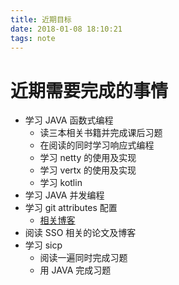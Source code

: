 ```yaml
---
title: 近期目标
date: 2018-01-08 18:10:21
tags: note
---
```

# 近期需要完成的事情

<!-- more -->

- 学习 JAVA 函数式编程
  - 读三本相关书籍并完成课后习题
  - 在阅读的同时学习响应式编程
  - 学习 netty 的使用及实现
  - 学习 vertx 的使用及实现
  - 学习 kotlin
- 学习 JAVA 并发编程
- 学习 git attributes 配置
  - [相关博客](https://www.davidlaing.com/category/platforms/git/)
- 阅读 SSO 相关的论文及博客
- 学习 sicp
  - 阅读一遍同时完成习题
  - 用 JAVA 完成习题